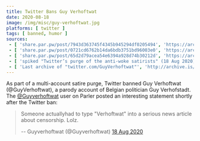 ```yaml
---
title: Twitter Bans Guy Verhoftwat
date: 2020-08-18
image: /img/misc/guy-verhoftwat.jpg
platforms: [ twitter ]
tags: [ banned, humor ]
sources:
 - [ 'share.par.pw/post/7943d363745f4345b945294df0205494', 'https://archive.is/738M7' ]
 - [ 'share.par.pw/post/0721cd6762b14da6bdb3751bd96003e0', 'https://archive.is/UWKv5' ]
 - [ 'share.par.pw/post/65d2d79acea54e6394a928d74b30212d', 'https://archive.is/AdZ5Q' ]
 - [ 'spiked "Twitter’s purge of the anti-woke satirists" (18 Aug 2020)', 'https://archive.is/oBmiV#selection-475.37-475.179' ]
 - [ 'Last archive of "twitter.com/GuyVerhoftwat"', 'http://archive.is/6COOk' ]
---
```


As part of a multi-account satire purge, Twitter banned Guy Verhoftwat
(@GuyVerhoftwat), a parody account of Belgian politician Guy Verhofstadt. The
[@Guyverhoftwat](https://parler.com/profile/Guyverhoftwat/posts) user on Parler
posted an interesting statement shortly after the Twitter ban:
> Someone actuallyhad to type "Verhoftwat" into a serious news article about
> censorship. Lolz.
>
> -- Guyverhoftwat (@Guyverhoftwat) [18 Aug 2020](https://archive.is/AdZ5Q)
